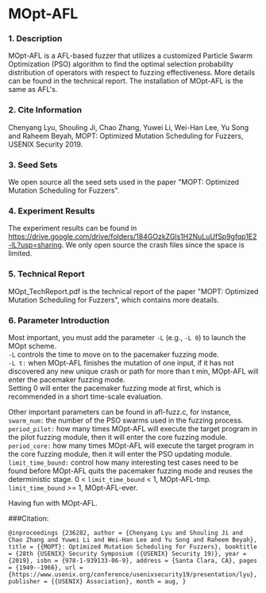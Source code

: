 # MOpt-AFL
### 1. Description
MOpt-AFL is a AFL-based fuzzer that utilizes a customized Particle Swarm Optimization (PSO) algorithm to find the optimal selection probability distribution of operators with respect to fuzzing effectiveness. More details can be found in the technical report. The installation of MOpt-AFL is the same as AFL's. 

### 2. Cite Information
Chenyang Lyu, Shouling Ji, Chao Zhang, Yuwei Li, Wei-Han Lee, Yu Song and Raheem Beyah, MOPT: Optimized Mutation Scheduling for Fuzzers, USENIX Security 2019. 

### 3. Seed Sets
We open source all the seed sets used in the paper "MOPT: Optimized Mutation Scheduling for Fuzzers".

### 4. Experiment Results
The experiment results can be found in https://drive.google.com/drive/folders/184GOzkZGls1H2NuLuUfSp9gfqp1E2-lL?usp=sharing.  We only open source the crash files since the space is limited. 

### 5. Technical Report
MOpt_TechReport.pdf is the technical report of the paper "MOPT: Optimized Mutation Scheduling for Fuzzers", which contains more deatails. 

### 6. Parameter Introduction
Most important, you must add the parameter `-L` (e.g., `-L 0`) to launch the MOpt scheme. 
<br>`-L` controls the time to move on to the pacemaker fuzzing mode.
<br>`-L t:` when MOpt-AFL finishes the mutation of one input, if it has not discovered any new unique crash or path for more than t min, MOpt-AFL will enter the pacemaker fuzzing mode. 
<br>Setting 0 will enter the pacemaker fuzzing mode at first, which is recommended in a short time-scale evaluation. 

Other important parameters can be found in afl-fuzz.c, for instance, 
<br>`swarm_num:` the number of the PSO swarms used in the fuzzing process.
<br>`period_pilot:` how many times MOpt-AFL will execute the target program in the pilot fuzzing module, then it will enter the core fuzzing module. 
<br>`period_core:` how many times MOpt-AFL will execute the target program in the core fuzzing module, then it will enter the PSO updating module. 
<br>`limit_time_bound:` control how many interesting test cases need to be found before MOpt-AFL quits the pacemaker fuzzing mode and reuses the deterministic stage. 
0 < `limit_time_bound` < 1, MOpt-AFL-tmp.  `limit_time_bound` >= 1, MOpt-AFL-ever. 

Having fun with MOpt-AFL. 

###Citation:

`@inproceedings {236282,
author = {Chenyang Lyu and Shouling Ji and Chao Zhang and Yuwei Li and Wei-Han Lee and Yu Song and Raheem Beyah},
title = {{MOPT}: Optimized Mutation Scheduling for Fuzzers},
booktitle = {28th {USENIX} Security Symposium ({USENIX} Security 19)},
year = {2019},
isbn = {978-1-939133-06-9},
address = {Santa Clara, CA},
pages = {1949--1966},
url = {https://www.usenix.org/conference/usenixsecurity19/presentation/lyu},
publisher = {{USENIX} Association},
month = aug,
}`

